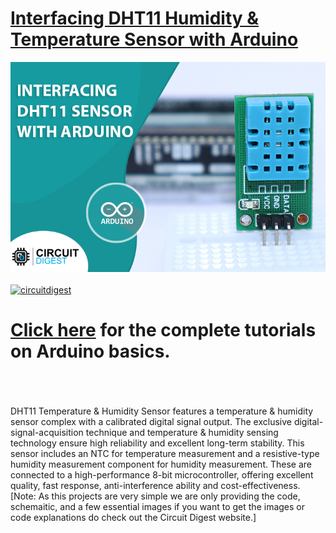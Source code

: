 # [Interfacing DHT11 Humidity & Temperature Sensor with Arduino](https://circuitdigest.com/)

<img src="https://github.com/Circuit-Digest/Basic-Arduino-Tutorials-for-Beginners-/blob/ec149c466027bbd156a00ae7c4e91f3619728856/Interfacing%20DHT11%20Sensor%20With%20Arduino/2022-05-12.jpg" width="" alt="alt_text" title="image_tooltip">
<br>

<br>
<a href="https://circuitdigest.com/tags/arduino"><img src="https://img.shields.io/static/v1?label=&labelColor=505050&message=Arduino Basic Tutorials Circuit Digest&color=%230076D6&style=social&logo=google-chrome&logoColor=%230076D6" alt="circuitdigest"/></a>
<br>

[<h1>Click here](https://circuitdigest.com/tags/arduino) for the complete tutorials on Arduino basics.</h1>


<br>
<br>
<br>
DHT11 Temperature & Humidity Sensor features a temperature & humidity sensor
complex with a calibrated digital signal output. The exclusive digital-signal-acquisition technique and temperature & humidity sensing technology ensure high reliability and excellent long-term stability. This sensor includes an NTC for temperature measurement and a resistive-type humidity measurement component for humidity measurement. These are connected to a high-performance 8-bit microcontroller, offering excellent quality, fast response, anti-interference ability and cost-effectiveness.
<br>
[Note: As this projects are very simple we are only providing the code, schemaitic, and a few essential images if you want to get the images or code explanations do check out the Circuit Digest website.]
<br>
<br>
